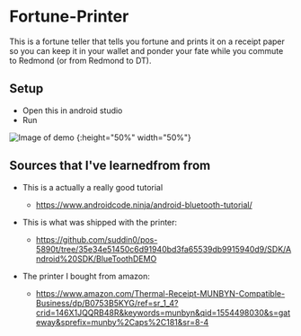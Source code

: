 # Fortune-Printer

This is a fortune teller that tells you fortune and prints it on a receipt paper so you can keep it in your wallet and ponder your fate while you commute to Redmond (or from Redmond to DT).

## Setup

* Open this in android studio
* Run

![Image of demo](https://scontent-sea1-1.cdninstagram.com/vp/aa837be02cc4ccee554f0bc1123b832c/5D433747/t51.2885-15/e35/54800715_127098091778810_7494116668954642908_n.jpg?_nc_ht=scontent-sea1-1.cdninstagram.com) {:height="50%" width="50%"}

## Sources that I've learnedfrom from

* This is a actually a really good tutorial
  * https://www.androidcode.ninja/android-bluetooth-tutorial/


* This is what was shipped with the printer:
  * https://github.com/suddin0/pos-5890t/tree/35e34e51450c6d91940bd3fa65539db9915940d9/SDK/Android%20SDK/BlueToothDEMO

* The printer I bought from amazon: 
  * https://www.amazon.com/Thermal-Receipt-MUNBYN-Compatible-Business/dp/B0753B5KYG/ref=sr_1_4?crid=146X1JQQRB48R&keywords=munbyn&qid=1554498030&s=gateway&sprefix=munby%2Caps%2C181&sr=8-4
